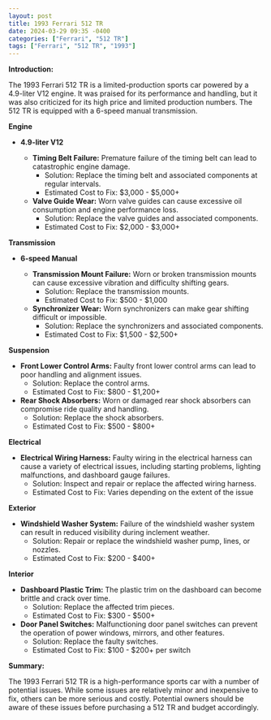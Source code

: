 ```yaml
---
layout: post
title: 1993 Ferrari 512 TR
date: 2024-03-29 09:35 -0400
categories: ["Ferrari", "512 TR"]
tags: ["Ferrari", "512 TR", "1993"]
---
```

**Introduction:**

The 1993 Ferrari 512 TR is a limited-production sports car powered by a 4.9-liter V12 engine. It was praised for its performance and handling, but it was also criticized for its high price and limited production numbers. The 512 TR is equipped with a 6-speed manual transmission.

**Engine**

* **4.9-liter V12**

  * **Timing Belt Failure:** Premature failure of the timing belt can lead to catastrophic engine damage.
    * Solution: Replace the timing belt and associated components at regular intervals.
    * Estimated Cost to Fix: $3,000 - $5,000+
  * **Valve Guide Wear:** Worn valve guides can cause excessive oil consumption and engine performance loss.
    * Solution: Replace the valve guides and associated components.
    * Estimated Cost to Fix: $2,000 - $3,000+

**Transmission**

* **6-speed Manual**

  * **Transmission Mount Failure:** Worn or broken transmission mounts can cause excessive vibration and difficulty shifting gears.
    * Solution: Replace the transmission mounts.
    * Estimated Cost to Fix: $500 - $1,000
  * **Synchronizer Wear:** Worn synchronizers can make gear shifting difficult or impossible.
    * Solution: Replace the synchronizers and associated components.
    * Estimated Cost to Fix: $1,500 - $2,500+

**Suspension**

* **Front Lower Control Arms:** Faulty front lower control arms can lead to poor handling and alignment issues.
  * Solution: Replace the control arms.
  * Estimated Cost to Fix: $800 - $1,200+
* **Rear Shock Absorbers:** Worn or damaged rear shock absorbers can compromise ride quality and handling.
  * Solution: Replace the shock absorbers.
  * Estimated Cost to Fix: $500 - $800+

**Electrical**

* **Electrical Wiring Harness:** Faulty wiring in the electrical harness can cause a variety of electrical issues, including starting problems, lighting malfunctions, and dashboard gauge failures.
  * Solution: Inspect and repair or replace the affected wiring harness.
  * Estimated Cost to Fix: Varies depending on the extent of the issue

**Exterior**

* **Windshield Washer System:** Failure of the windshield washer system can result in reduced visibility during inclement weather.
  * Solution: Repair or replace the windshield washer pump, lines, or nozzles.
  * Estimated Cost to Fix: $200 - $400+

**Interior**

* **Dashboard Plastic Trim:** The plastic trim on the dashboard can become brittle and crack over time.
  * Solution: Replace the affected trim pieces.
  * Estimated Cost to Fix: $300 - $500+
* **Door Panel Switches:** Malfunctioning door panel switches can prevent the operation of power windows, mirrors, and other features.
  * Solution: Replace the faulty switches.
  * Estimated Cost to Fix: $100 - $200+ per switch

**Summary:**

The 1993 Ferrari 512 TR is a high-performance sports car with a number of potential issues. While some issues are relatively minor and inexpensive to fix, others can be more serious and costly. Potential owners should be aware of these issues before purchasing a 512 TR and budget accordingly.
